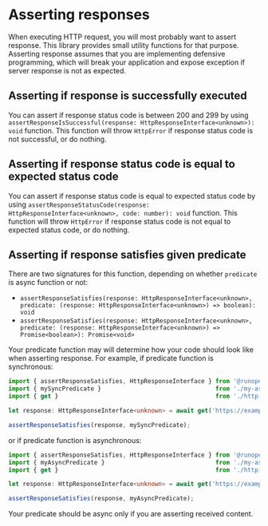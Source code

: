 # Asserting responses

When executing HTTP request, you will most probably want to assert response. This library provides small utility
functions for that purpose. Asserting response assumes that you are implementing defensive programming, which will break
your application and expose exception if server response is not as expected.

## Asserting if response is successfully executed

You can assert if response status code is between 200 and 299 by using
`assertResponseIsSuccessful(response: HttpResponseInterface<unknown>): void` function. This function will throw
`HttpError` if response status code is not successful, or do nothing.

## Asserting if response status code is equal to expected status code

You can assert if response status code is equal to expected status code by using
`assertResponseStatusCode(response: HttpResponseInterface<unknown>, code: number): void` function. This function will
throw `HttpError` if response status code is not equal to expected status code, or do nothing.

## Asserting if response satisfies given predicate

There are two signatures for this function, depending on whether `predicate` is async function or not:

- `assertResponseSatisfies(response: HttpResponseInterface<unknown>, predicate: (response: HttpResponseInterface<unknown>) => boolean): void`
- `assertResponseSatisfies(response: HttpResponseInterface<unknown>, predicate: (response: HttpResponseInterface<unknown>) => Promise<boolean>): Promise<void>`

Your predicate function may will determine how your code should look like when asserting response. For example,
if predicate function is synchronous:

```typescript
import { assertResponseSatisfies, HttpResponseInterface } from '@runopencode/http';
import { mySyncPredicate }                                from './my-asserters';
import { get }                                            from './http-client';

let response: HttpResponseInterface<unknown> = await get('https://example.com/api/users');

assertResponseSatisfies(response, mySyncPredicate);
```

or if predicate function is asynchronous:

```typescript
import { assertResponseSatisfies, HttpResponseInterface } from '@runopencode/http';
import { myAsyncPredicate }                               from './my-asserters';
import { get }                                            from './http-client';

let response: HttpResponseInterface<unknown> = await get('https://example.com/api/users');

assertResponseSatisfies(response, myAsyncPredicate);
```

Your predicate should be async only if you are asserting received content.
